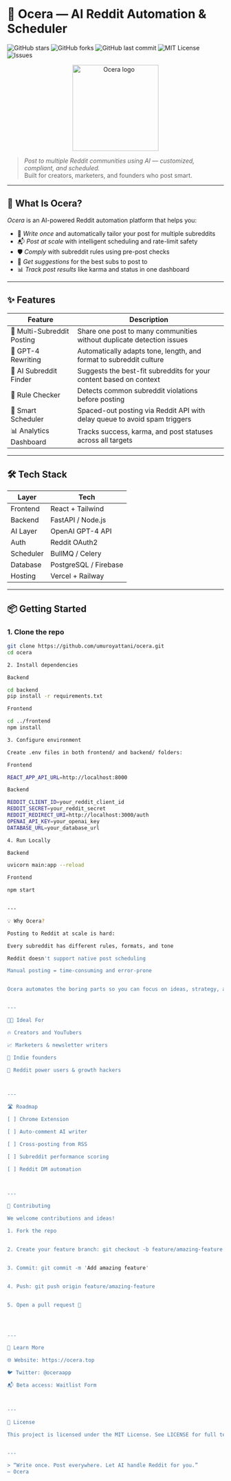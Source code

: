 # 🤖 Ocera — AI Reddit Automation & Scheduler

![GitHub stars](https://img.shields.io/github/stars/umuroyattani/ocera?style=social)
![GitHub forks](https://img.shields.io/github/forks/umuroyattani/ocera?style=social)
![GitHub last commit](https://img.shields.io/github/last-commit/umuroyattani/ocera)
![MIT License](https://img.shields.io/github/license/umuroyattani/ocera)
![Issues](https://img.shields.io/github/issues/umuroyattani/ocera)

<p align="center">
  <img src="https://imgur.com/a/2QIM2je.png" width="200" alt="Ocera logo"/>
</p>

> *Post to multiple Reddit communities using AI — customized, compliant, and scheduled.*  
> Built for creators, marketers, and founders who post smart.

---

## 🌟 What Is Ocera?

*Ocera* is an AI-powered Reddit automation platform that helps you:

- 🧠 *Write once* and automatically tailor your post for multiple subreddits  
- 📬 *Post at scale* with intelligent scheduling and rate-limit safety  
- 🛡 *Comply* with subreddit rules using pre-post checks  
- 📍 *Get suggestions* for the best subs to post to  
- 📊 *Track post results* like karma and status in one dashboard

---

## ✨ Features

| Feature                    | Description                                                                 |
|---------------------------|-----------------------------------------------------------------------------|
| 🔁 Multi-Subreddit Posting | Share one post to many communities without duplicate detection issues       |
| 🤖 GPT-4 Rewriting         | Automatically adapts tone, length, and format to subreddit culture          |
| 🧠 AI Subreddit Finder     | Suggests the best-fit subreddits for your content based on context          |
| 🚦 Rule Checker            | Detects common subreddit violations before posting                          |
| 📅 Smart Scheduler         | Spaced-out posting via Reddit API with delay queue to avoid spam triggers   |
| 📊 Analytics Dashboard     | Tracks success, karma, and post statuses across all targets                 |

---

## 🛠 Tech Stack

| Layer         | Tech                        |
|---------------|-----------------------------|
| Frontend      | React + Tailwind            |
| Backend       | FastAPI / Node.js           |
| AI Layer      | OpenAI GPT-4 API            |
| Auth          | Reddit OAuth2               |
| Scheduler     | BullMQ / Celery             |
| Database      | PostgreSQL / Firebase       |
| Hosting       | Vercel + Railway            |

---

## 📦 Getting Started

### 1. Clone the repo
```bash
git clone https://github.com/umuroyattani/ocera.git
cd ocera

2. Install dependencies

Backend

cd backend
pip install -r requirements.txt

Frontend

cd ../frontend
npm install

3. Configure environment

Create .env files in both frontend/ and backend/ folders:

Frontend

REACT_APP_API_URL=http://localhost:8000

Backend

REDDIT_CLIENT_ID=your_reddit_client_id
REDDIT_SECRET=your_reddit_secret
REDDIT_REDIRECT_URI=http://localhost:3000/auth
OPENAI_API_KEY=your_openai_key
DATABASE_URL=your_database_url

4. Run Locally

Backend

uvicorn main:app --reload

Frontend

npm start


---

💡 Why Ocera?

Posting to Reddit at scale is hard:

Every subreddit has different rules, formats, and tone

Reddit doesn't support native post scheduling

Manual posting = time-consuming and error-prone


Ocera automates the boring parts so you can focus on ideas, strategy, and growth.


---

🧑‍💻 Ideal For

🔥 Creators and YouTubers

📈 Marketers & newsletter writers

🧠 Indie founders

🎯 Reddit power users & growth hackers



---

🛣 Roadmap

[ ] Chrome Extension

[ ] Auto-comment AI writer

[ ] Cross-posting from RSS

[ ] Subreddit performance scoring

[ ] Reddit DM automation



---

🧪 Contributing

We welcome contributions and ideas!

1. Fork the repo


2. Create your feature branch: git checkout -b feature/amazing-feature


3. Commit: git commit -m 'Add amazing feature'


4. Push: git push origin feature/amazing-feature


5. Open a pull request 🙌




---

🧠 Learn More

🌐 Website: https://ocera.top 

🐦 Twitter: @oceraapp

📬 Beta access: Waitlist Form 



---

📄 License

This project is licensed under the MIT License. See LICENSE for full terms.


---

> “Write once. Post everywhere. Let AI handle Reddit for you.”
— Ocera
